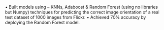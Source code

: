 • Built models using – KNNs, Adaboost & Random Forest (using no libraries but Numpy) techniques for predicting the correct image orientation of a real test dataset of 1000 images from Flickr.
• Achieved 70% accuracy by deploying the Random Forest model.
